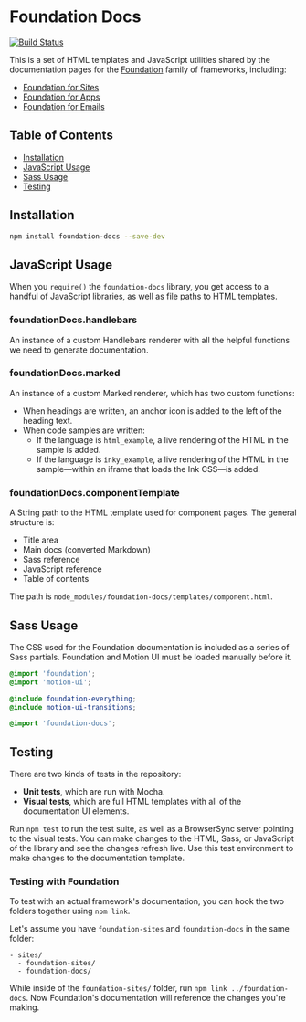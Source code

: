 # Foundation Docs

[![Build Status](https://travis-ci.org/zurb/foundation-docs.svg?branch=master)](https://travis-ci.org/zurb/foundation-docs)

This is a set of HTML templates and JavaScript utilities shared by the documentation pages for the [Foundation](http://foundation.zurb.com) family of frameworks, including:

- [Foundation for Sites](http://foundation.zurb.com/sites)
- [Foundation for Apps](http://foundation.zurb.com/apps)
- [Foundation for Emails](http://foundation.zurb.com/emails)

## Table of Contents

- [Installation](#installation)
- [JavaScript Usage](#javascript-usage)
- [Sass Usage](#sass-usage)
- [Testing](#testing)

## Installation

```bash
npm install foundation-docs --save-dev
```

## JavaScript Usage

When you `require()` the `foundation-docs` library, you get access to a handful of JavaScript libraries, as well as file paths to HTML templates.

### foundationDocs.handlebars

An instance of a custom Handlebars renderer with all the helpful functions we need to generate documentation.

### foundationDocs.marked

An instance of a custom Marked renderer, which has two custom functions:
- When headings are written, an anchor icon is added to the left of the heading text.
- When code samples are written:
  - If the language is `html_example`, a live rendering of the HTML in the sample is added.
  - If the language is `inky_example`, a live rendering of the HTML in the sample&mdash;within an iframe that loads the Ink CSS&mdash;is added.

### foundationDocs.componentTemplate

A String path to the HTML template used for component pages. The general structure is:

- Title area
- Main docs (converted Markdown)
- Sass reference
- JavaScript reference
- Table of contents

The path is `node_modules/foundation-docs/templates/component.html`.

## Sass Usage

The CSS used for the Foundation documentation is included as a series of Sass partials. Foundation and Motion UI must be loaded manually before it.

```scss
@import 'foundation';
@import 'motion-ui';

@include foundation-everything;
@include motion-ui-transitions;

@import 'foundation-docs';
```

## Testing

There are two kinds of tests in the repository:

- **Unit tests**, which are run with Mocha.
- **Visual tests**, which are full HTML templates with all of the documentation UI elements.

Run `npm test` to run the test suite, as well as a BrowserSync server pointing to the visual tests. You can make changes to the HTML, Sass, or JavaScript of the library and see the changes refresh live. Use this test environment to make changes to the documentation template.

### Testing with Foundation

To test with an actual framework's documentation, you can hook the two folders together using `npm link`.

Let's assume you have `foundation-sites` and `foundation-docs` in the same folder:

```
- sites/
  - foundation-sites/
  - foundation-docs/
```

While inside of the `foundation-sites/` folder, run `npm link ../foundation-docs`. Now Foundation's documentation will reference the changes you're making.
